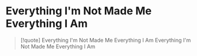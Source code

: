 # Everything I'm Not Made Me Everything I Am

> [!quote] Everything I'm Not Made Me Everything I Am
Everything I'm Not Made Me Everything I Am

